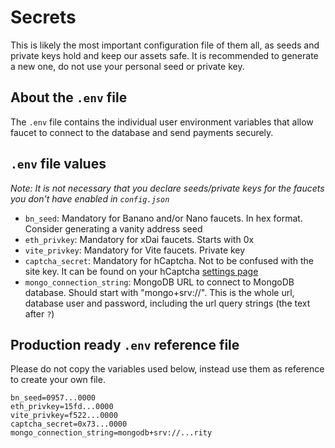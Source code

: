 # Secrets
This is likely the most important configuration file of them all, as seeds and private keys hold and keep our assets safe. It is recommended to generate a new one, do not use your personal seed or private key.

## About the `.env` file
The `.env` file contains the individual user environment variables that allow faucet to connect to the database and send payments securely.

## `.env` file values
*Note: It is not necessary that you declare seeds/private keys for the faucets you don't have enabled in `config.json`*
- `bn_seed`: Mandatory for Banano and/or Nano faucets. In hex format. Consider generating a vanity address seed
- `eth_privkey`: Mandatory for xDai faucets. Starts with 0x
- `vite_privkey`: Mandatory for Vite faucets. Private key
- `captcha_secret`: Mandatory for hCaptcha. Not to be confused with the site key. It can be found on your hCaptcha [settings page](https://dashboard.hcaptcha.com/settings)
- `mongo_connection_string`: MongoDB URL to connect to MongoDB database. Should start with "mongo+srv://". This is the whole url, database user and password, including the url query strings (the text after `?`)

## Production ready `.env` reference file
Please do not copy the variables used below, instead use them as reference to create your own file.

```
bn_seed=0957...0000
eth_privkey=15fd...0000
vite_privkey=f522...0000
captcha_secret=0x73...0000
mongo_connection_string=mongodb+srv://...rity
```